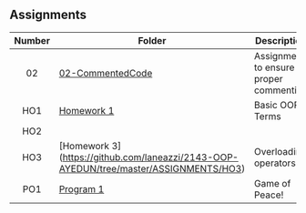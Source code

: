 ## Assignments

| Number | Folder                              | Description                            |
| :----: | ----------------------------------- | -------------------------------------- |
| 02     | [02-CommentedCode](https://github.com/laneazzi/2143-OOP-AYEDUN/tree/master/ASSIGNMENTS/02-CommentedCode) | Assignment to ensure proper commenting |
| HO1    |  [Homework 1](https://github.com/laneazzi/2143-OOP-AYEDUN/tree/master/ASSIGNMENTS/HO1)                   | Basic OOP Terms |
| HO2    |
| HO3    |[Homework 3]  (https://github.com/laneazzi/2143-OOP-AYEDUN/tree/master/ASSIGNMENTS/HO3)                   | Overloading operators |
| PO1    | [ Program 1](https://github.com/laneazzi/2143-OOP-AYEDUN/tree/master/ASSIGNMENTS/P01)                    | Game of Peace!  |


